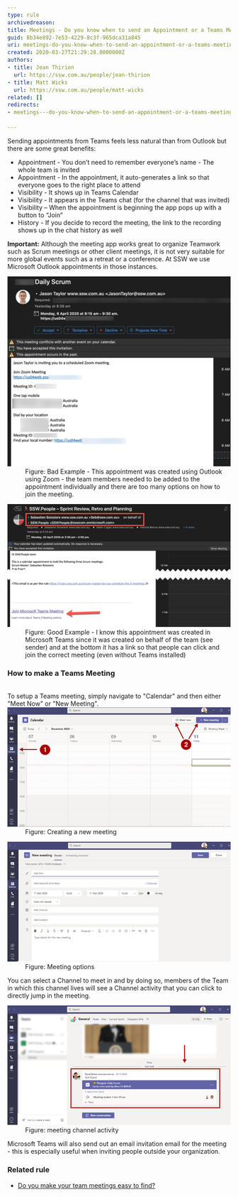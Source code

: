 ```yaml
---
type: rule
archivedreason: 
title: Meetings - Do you know when to send an Appointment or a Teams Meeting?
guid: 8b34e892-7e53-4229-8c3f-965dca31a845
uri: meetings-do-you-know-when-to-send-an-appointment-or-a-teams-meeting
created: 2020-03-27T21:29:28.0000000Z
authors:
- title: Jean Thirion
  url: https://ssw.com.au/people/jean-thirion
- title: Matt Wicks
  url: https://ssw.com.au/people/matt-wicks
related: []
redirects:
- meetings---do-you-know-when-to-send-an-appointment-or-a-teams-meeting

---
```


Sending appointments from Teams feels less natural than from Outlook but there are some great benefits:

* Appointment -  You don’t need to remember everyone’s name - The whole team is invited
* Appointment - In the appointment, it auto-generates a link so that everyone goes to the right place to attend
* Visibility - It shows up in Teams Calendar
* Visibility - It appears in the Teams chat (for the channel that was invited)
* Visibility – When the appointment is beginning the app pops up with a button to “Join”
* History - If you decide to record the meeting, the link to the recording shows up in the chat history as well







**Important:** Although the meeting app works great to organize Teamwork such as Scrum meetings or other client meetings, it is not very suitable for more global events such as a retreat or a conference. At SSW we use Microsoft Outlook appointments in those instances.


<dl class="badImage"><dt>
            <img src="team meeting - bad example.jpg" alt="teams meeting - invitation link.jpg" style="width:750px;"> 
            <br>
         </dt><dd>Figure: Bad Example - This appointment was created using Outlook using Zoom - the team members needed to be added to the appointment individually and there are too many options on how to join the meeting.<br></dd></dl>

<dl class="goodImage"><dt>
      <img src="team meetings - appointment from teams.jpg" alt="teams meeting - invitation link.jpg" style="width:750px;">
   </dt><dd>Figure: Good Example - I know this appointment was created in Microsoft Teams since it was created on behalf of the team (see sender) and at the bottom it has a link so that people can click and join the correct meeting (even without Teams installed)<br></dd></dl>
<!--endintro-->
<dl class="image"><h3 class="ssw15-rteElement-H3">How to make a Teams Meeting<br></h3><dt> 
      <br> 
   </dt><dt>To setup a Teams meeting, simply navigate to "Calendar" and then either "Meet Now" or "New Meeting".<br></dt><dt> 
      <img src="creating-new-meeting.jpg" alt="creating-new-meeting.jpg">
   </dt><dd>Figure: Creating a new meeting </dd></dl><dl class="image"><dt>
      <img src="meetings-options.jpg" alt="meetings-options.jpg">
   </dt><dd>Figure: Meeting options</dd></dl>
You can select a Channel to meet in and by doing so, members of the Team in which this channel lives will see a Channel activity that you can click to directly jump in the meeting.
<dl class="image"><dt>
      <img src="meeting-channel-activity.jpg" alt="meeting-channel-activity.jpg"> </dt><dd>Figure: meeting channel activity</dd></dl>
Microsoft Teams will also send out an email invitation email for the meeting - this is especially useful when inviting people outside your organization.

### Related rule


* [Do you make your team meetings easy to find?](/Do-you-make-your-team-meetings-easy-to-find)
